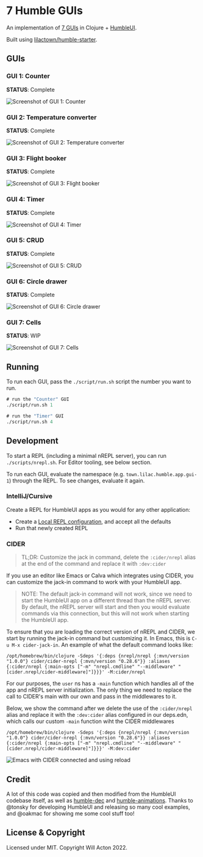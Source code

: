 # 7 Humble GUIs

An implementation of [7 GUIs](https://eugenkiss.github.io/7guis/tasks/) in
Clojure + [HumbleUI](https://github.com/HumbleUI/HumbleUI).

Built using [lilactown/humble-starter](https://github.com/lilactown/humble-starter).

## GUIs

### GUI 1: Counter

**STATUS**: Complete

![Screenshot of GUI 1: Counter](gui1_counter.png)

### GUI 2: Temperature converter

**STATUS**: Complete

![Screenshot of GUI 2: Temperature converter](gui2_temperature_converter.png)

### GUI 3: Flight booker

**STATUS**: Complete

![Screenshot of GUI 3: Flight booker](gui3_flight_booker.png)

### GUI 4: Timer

**STATUS**: Complete

![Screenshot of GUI 4: Timer](gui4_timer.png)

### GUI 5: CRUD

**STATUS**: Complete

![Screenshot of GUI 5: CRUD](gui5_crud.png)

### GUI 6: Circle drawer

**STATUS**: Complete

![Screenshot of GUI 6: Circle drawer](gui6_circle_drawer.png)

### GUI 7: Cells

**STATUS**: WIP

![Screenshot of GUI 7: Cells](gui7_cells.png)

## Running

To run each GUI, pass the `./script/run.sh` script the number you want to run.

```clojure
# run the "Counter" GUI
./script/run.sh 1

# run the "Timer" GUI
./script/run.sh 4
```

## Development

To start a REPL (including a minimal nREPL server), you can run `./scripts/nrepl.sh`.
For Editor tooling, see below section.

To run each GUI, evaluate the namespace (e.g. `town.lilac.humble.app.gui-1`)
through the REPL. To see changes, evaluate it again.

### IntelliJ/Cursive

Create a REPL for HumbleUI apps as you would for any other application: 

- Create a [Local REPL configuration](https://cursive-ide.com/userguide/repl.html#local-repls), and accept all the defaults
- Run that newly created REPL

### CIDER

> TL;DR: Customize the jack in command, delete the `:cider/nrepl` alias at the
> end of the command and replace it with `:dev:cider`

If you use an editor like Emacs or Calva which integrates using CIDER, you can
customize the jack-in command to work with your HumbleUI app.

> NOTE: The default jack-in command will not work, since we need to start the
> HumbleUI app on a different thread than the nREPL server. By default, the
> nREPL server will start and then you would evaluate commands via this
> connection, but this will not work when starting the HumbleUI app.

To ensure that you are loading the correct version of nREPL and CIDER, we start
by running the jack-in command but customizing it. In Emacs, this is
`C-u M-x cider-jack-in`. An example of what the default command looks like:

```
/opt/homebrew/bin/clojure -Sdeps '{:deps {nrepl/nrepl {:mvn/version "1.0.0"} cider/cider-nrepl {:mvn/version "0.28.6"}} :aliases {:cider/nrepl {:main-opts ["-m" "nrepl.cmdline" "--middleware" "[cider.nrepl/cider-middleware]"]}}}' -M:cider/nrepl
```

For our purposes, the `user` ns has a `-main` function which handles all of the
app and nREPL server initialization. The only thing we need to replace the call to
CIDER's main with our own and pass in the middlewares to it.

Below, we show the command after we delete the use of the `:cider/nrepl` alias
and replace it with the `:dev:cider` alias configured in our deps.edn, which
calls our custom `-main` function wiht the CIDER middlewares

```
/opt/homebrew/bin/clojure -Sdeps '{:deps {nrepl/nrepl {:mvn/version "1.0.0"} cider/cider-nrepl {:mvn/version "0.28.6"}} :aliases {:cider/nrepl {:main-opts ["-m" "nrepl.cmdline" "--middleware" "[cider.nrepl/cider-middleware]"]}}}' -M:dev:cider
```

![Emacs with CIDER connected and using reload](./cider-reload.png)

## Credit

A lot of this code was copied and then modified from the HumbleUI codebase
itself, as well as [humble-dec](https://github.com/tonsky/humble-deck/) and
[humble-animations](https://github.com/oakmac/humble-animations). Thanks to
@tonsky for developing HumbleUI and releasing so many cool examples, and @oakmac
for showing me some cool stuff too!

## License & Copyright

Licensed under MIT. Copyright Will Acton 2022.
